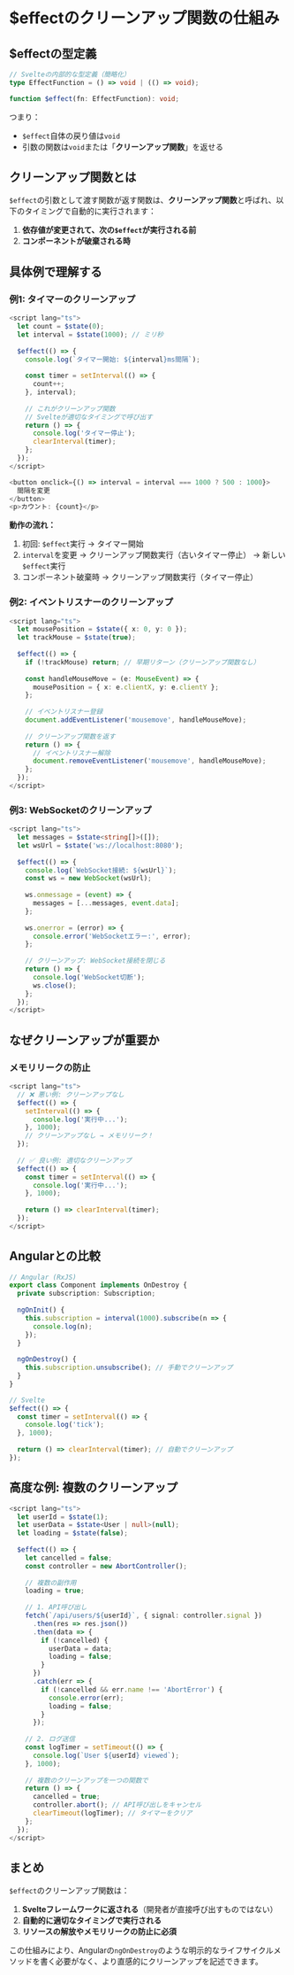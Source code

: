 # $effectのクリーンアップ関数の仕組み

## $effectの型定義

```typescript
// Svelteの内部的な型定義（簡略化）
type EffectFunction = () => void | (() => void);

function $effect(fn: EffectFunction): void;
```

つまり：
- `$effect`自体の戻り値は`void`
- 引数の関数は`void`または「**クリーンアップ関数**」を返せる

## クリーンアップ関数とは

`$effect`の引数として渡す関数が返す関数は、**クリーンアップ関数**と呼ばれ、以下のタイミングで自動的に実行されます：

1. **依存値が変更されて、次の`$effect`が実行される前**
2. **コンポーネントが破棄される時**

## 具体例で理解する

### 例1: タイマーのクリーンアップ

```typescript
<script lang="ts">
  let count = $state(0);
  let interval = $state(1000); // ミリ秒
  
  $effect(() => {
    console.log(`タイマー開始: ${interval}ms間隔`);
    
    const timer = setInterval(() => {
      count++;
    }, interval);
    
    // これがクリーンアップ関数
    // Svelteが適切なタイミングで呼び出す
    return () => {
      console.log('タイマー停止');
      clearInterval(timer);
    };
  });
</script>

<button onclick={() => interval = interval === 1000 ? 500 : 1000}>
  間隔を変更
</button>
<p>カウント: {count}</p>
```

**動作の流れ：**
1. 初回: `$effect`実行 → タイマー開始
2. `interval`を変更 → クリーンアップ関数実行（古いタイマー停止） → 新しい`$effect`実行
3. コンポーネント破棄時 → クリーンアップ関数実行（タイマー停止）

### 例2: イベントリスナーのクリーンアップ

```typescript
<script lang="ts">
  let mousePosition = $state({ x: 0, y: 0 });
  let trackMouse = $state(true);
  
  $effect(() => {
    if (!trackMouse) return; // 早期リターン（クリーンアップ関数なし）
    
    const handleMouseMove = (e: MouseEvent) => {
      mousePosition = { x: e.clientX, y: e.clientY };
    };
    
    // イベントリスナー登録
    document.addEventListener('mousemove', handleMouseMove);
    
    // クリーンアップ関数を返す
    return () => {
      // イベントリスナー解除
      document.removeEventListener('mousemove', handleMouseMove);
    };
  });
</script>
```

### 例3: WebSocketのクリーンアップ

```typescript
<script lang="ts">
  let messages = $state<string[]>([]);
  let wsUrl = $state('ws://localhost:8080');
  
  $effect(() => {
    console.log(`WebSocket接続: ${wsUrl}`);
    const ws = new WebSocket(wsUrl);
    
    ws.onmessage = (event) => {
      messages = [...messages, event.data];
    };
    
    ws.onerror = (error) => {
      console.error('WebSocketエラー:', error);
    };
    
    // クリーンアップ: WebSocket接続を閉じる
    return () => {
      console.log('WebSocket切断');
      ws.close();
    };
  });
</script>
```

## なぜクリーンアップが重要か

### メモリリークの防止

```typescript
<script lang="ts">
  // ❌ 悪い例: クリーンアップなし
  $effect(() => {
    setInterval(() => {
      console.log('実行中...');
    }, 1000);
    // クリーンアップなし → メモリリーク！
  });
  
  // ✅ 良い例: 適切なクリーンアップ
  $effect(() => {
    const timer = setInterval(() => {
      console.log('実行中...');
    }, 1000);
    
    return () => clearInterval(timer);
  });
</script>
```

## Angularとの比較

```typescript
// Angular (RxJS)
export class Component implements OnDestroy {
  private subscription: Subscription;
  
  ngOnInit() {
    this.subscription = interval(1000).subscribe(n => {
      console.log(n);
    });
  }
  
  ngOnDestroy() {
    this.subscription.unsubscribe(); // 手動でクリーンアップ
  }
}

// Svelte
$effect(() => {
  const timer = setInterval(() => {
    console.log('tick');
  }, 1000);
  
  return () => clearInterval(timer); // 自動でクリーンアップ
});
```

## 高度な例: 複数のクリーンアップ

```typescript
<script lang="ts">
  let userId = $state(1);
  let userData = $state<User | null>(null);
  let loading = $state(false);
  
  $effect(() => {
    let cancelled = false;
    const controller = new AbortController();
    
    // 複数の副作用
    loading = true;
    
    // 1. API呼び出し
    fetch(`/api/users/${userId}`, { signal: controller.signal })
      .then(res => res.json())
      .then(data => {
        if (!cancelled) {
          userData = data;
          loading = false;
        }
      })
      .catch(err => {
        if (!cancelled && err.name !== 'AbortError') {
          console.error(err);
          loading = false;
        }
      });
    
    // 2. ログ送信
    const logTimer = setTimeout(() => {
      console.log(`User ${userId} viewed`);
    }, 1000);
    
    // 複数のクリーンアップを一つの関数で
    return () => {
      cancelled = true;
      controller.abort(); // API呼び出しをキャンセル
      clearTimeout(logTimer); // タイマーをクリア
    };
  });
</script>
```

## まとめ

`$effect`のクリーンアップ関数は：

1. **Svelteフレームワークに返される**（開発者が直接呼び出すものではない）
2. **自動的に適切なタイミングで実行される**
3. **リソースの解放やメモリリークの防止に必須**

この仕組みにより、Angularの`ngOnDestroy`のような明示的なライフサイクルメソッドを書く必要がなく、より直感的にクリーンアップを記述できます。